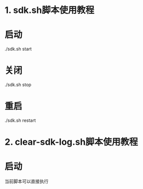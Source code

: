 # 1. sdk.sh脚本使用教程

# 启动
./sdk.sh start

# 关闭
./sdk.sh stop

# 重启
./sdk.sh restart

# 2. clear-sdk-log.sh脚本使用教程

# 启动
当前脚本可以直接执行
